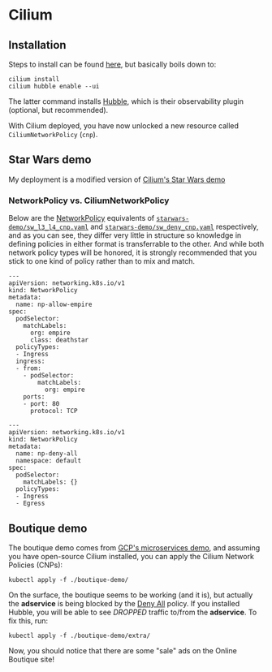 # Cilium

## Installation 
Steps to install can be found [here](https://docs.cilium.io/en/latest/gettingstarted/k8s-install-default/), but basically boils down to:
```console
cilium install
cilium hubble enable --ui
```

The latter command installs [Hubble](https://docs.cilium.io/en/latest/gettingstarted/hubble_intro/), which is their observability plugin (optional, but recommended).

With Cilium deployed, you have now unlocked a new resource called `CiliumNetworkPolicy` (`cnp`).


## Star Wars demo
My deployment is a modified version of [Cilium's Star Wars demo](https://github.com/cilium/star-wars-demo)

### NetworkPolicy vs. CiliumNetworkPolicy
Below are the [NetworkPolicy](https://kubernetes.io/docs/concepts/services-networking/network-policies/) equivalents of [`starwars-demo/sw_l3_l4_cnp.yaml`](./starwars-demo/sw_l3_l4_cnp.yaml) and [`starwars-demo/sw_deny_cnp.yaml`](./starwars-demo/sw_deny_cnp.yaml) respectively, and as you can see, they differ very little in structure so knowledge in defining policies in either format is transferrable to the other.  And while both network policy types will be honored, it is strongly recommended that you stick to one kind of policy rather than to mix and match.

```
---
apiVersion: networking.k8s.io/v1
kind: NetworkPolicy
metadata:
  name: np-allow-empire
spec:
  podSelector:
    matchLabels:
      org: empire
      class: deathstar
  policyTypes:
  - Ingress
  ingress:
  - from:
    - podSelector:
        matchLabels:
          org: empire
    ports:
    - port: 80
      protocol: TCP
```

```
---
apiVersion: networking.k8s.io/v1
kind: NetworkPolicy
metadata:
  name: np-deny-all
  namespace: default
spec:
  podSelector:
    matchLabels: {}
  policyTypes:
  - Ingress
  - Egress
```


## Boutique demo
The boutique demo comes from [GCP's microservices demo](https://github.com/GoogleCloudPlatform/microservices-demo), and assuming you have open-source Cilium installed, you can apply the Cilium Network Policies (CNPs):

```console
kubectl apply -f ./boutique-demo/
```

On the surface, the boutique seems to be working (and it is), but actually the **adservice** is being blocked by the [Deny All](./boutique-demo/deny_all_cnp.yaml) policy.  If you installed Hubble, you will be able to see *DROPPED* traffic to/from the **adservice**.  To fix this, run:

```console
kubectl apply -f ./boutique-demo/extra/
```

Now, you should notice that there are some "sale" ads on the Online Boutique site!
